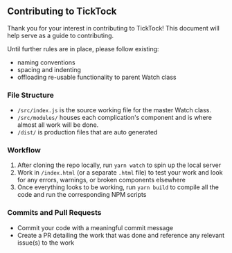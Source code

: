 ## Contributing to TickTock

Thank you for your interest in contributing to TickTock! This document will help serve as a guide to contributing.

Until further rules are in place, please follow existing:

- naming conventions
- spacing and indenting
- offloading re-usable functionality to parent Watch class

### File Structure

- `/src/index.js` is the source working file for the master Watch class.
- `/src/modules/` houses each complication's component and is where almost all work will be done.
- `/dist/` is production files that are auto generated

### Workflow

1. After cloning the repo locally, run `yarn watch` to spin up the local server
2. Work in `/index.html` (or a separate `.html` file) to test your work and look for any errors, warnings, or broken components elsewhere
3. Once everything looks to be working, run `yarn build` to compile all the code and run the corresponding NPM scripts

### Commits and Pull Requests

- Commit your code with a meaningful commit message
- Create a PR detailing the work that was done and reference any relevant issue(s) to the work


